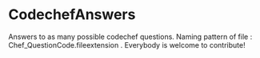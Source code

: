 # CodechefAnswers
Answers to as many possible codechef questions. Naming pattern of file : Chef_QuestionCode.fileextension . Everybody is welcome to contribute!
